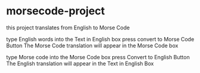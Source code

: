 # morsecode-project
this project translates from English to Morse Code

type English words into the Text in English box
press convert to Morse Code Button
The Morse Code translation will appear in the Morse Code box


type Morse code into the Morse Code box
press Convert to English Button
The English translation will appear in the Text in English Box